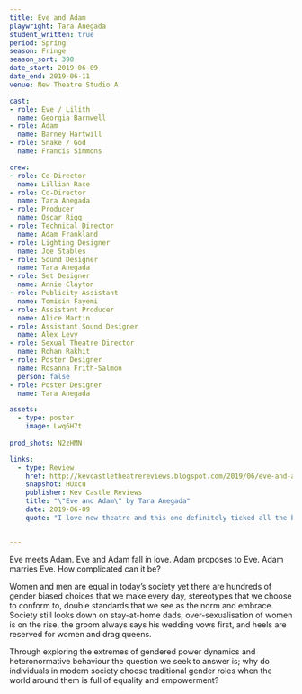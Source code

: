```yaml
---
title: Eve and Adam
playwright: Tara Anegada
student_written: true
period: Spring
season: Fringe
season_sort: 390
date_start: 2019-06-09
date_end: 2019-06-11
venue: New Theatre Studio A

cast:
- role: Eve / Lilith
  name: Georgia Barnwell
- role: Adam
  name: Barney Hartwill
- role: Snake / God
  name: Francis Simmons

crew:
- role: Co-Director
  name: Lillian Race
- role: Co-Director
  name: Tara Anegada
- role: Producer
  name: Oscar Rigg
- role: Technical Director
  name: Adam Frankland
- role: Lighting Designer
  name: Joe Stables
- role: Sound Designer
  name: Tara Anegada
- role: Set Designer
  name: Annie Clayton
- role: Publicity Assistant
  name: Tomisin Fayemi
- role: Assistant Producer
  name: Alice Martin
- role: Assistant Sound Designer
  name: Alex Levy
- role: Sexual Theatre Director
  name: Rohan Rakhit
- role: Poster Designer
  name: Rosanna Frith-Salmon
  person: false
- role: Poster Designer
  name: Tara Anegada

assets:
  - type: poster
    image: Lwq6H7t
 
prod_shots: N2zHMN

links:
  - type: Review
    href: http://kevcastletheatrereviews.blogspot.com/2019/06/eve-and-adam-by-tara-anegada-nottingham.html
    snapshot: HUxcu
    publisher: Kev Castle Reviews
    title: "\"Eve and Adam\" by Tara Anegada"
    date: 2019-06-09
    quote: "I love new theatre and this one definitely ticked all the boxes for me."


---
```


Eve meets Adam. Eve and Adam fall in love. Adam proposes to Eve. Adam marries Eve. How complicated can it be?

Women and men are equal in today’s society yet there are hundreds of gender biased choices that we make every day, stereotypes that we choose to conform to, double standards that we see as the norm and embrace. Society still looks down on stay-at-home dads, over-sexualisation of women is on the rise, the groom always says his wedding vows first, and heels are reserved for women and drag queens.

Through exploring the extremes of gendered power dynamics and heteronormative behaviour the question we seek to answer is; why do individuals in modern society choose traditional gender roles when the world around them is full of equality and empowerment?


